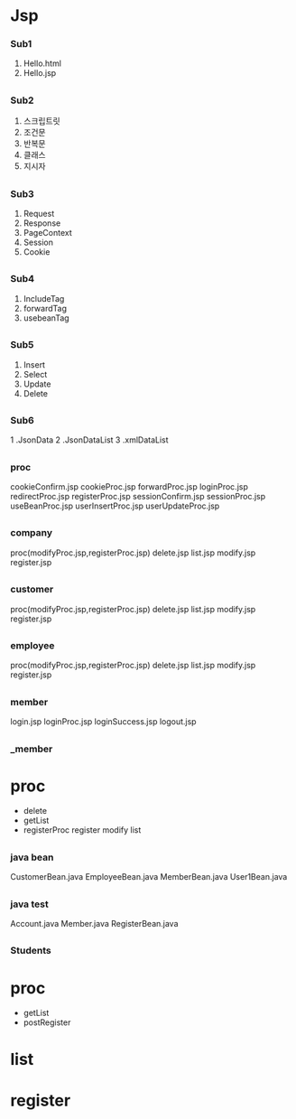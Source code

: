 # Jsp

### Sub1
1. Hello.html
2. Hello.jsp
##

### Sub2
1. 스크립트릿
2. 조건문
3. 반복문
4. 클래스
5. 지시자
##

### Sub3
1. Request
2. Response
3. PageContext
4. Session
5. Cookie
##

### Sub4
1. IncludeTag
2. forwardTag
3. usebeanTag
##

### Sub5
1. Insert
2. Select
3. Update
4. Delete
##

### Sub6
1 .JsonData
2 .JsonDataList
3 .xmlDataList
##

### proc
cookieConfirm.jsp
cookieProc.jsp
forwardProc.jsp
loginProc.jsp
redirectProc.jsp
registerProc.jsp
sessionConfirm.jsp
sessionProc.jsp
useBeanProc.jsp
userInsertProc.jsp
userUpdateProc.jsp
##

### company
proc(modifyProc.jsp,registerProc.jsp)
delete.jsp
list.jsp
modify.jsp
register.jsp
##

### customer
proc(modifyProc.jsp,registerProc.jsp)
delete.jsp
list.jsp
modify.jsp
register.jsp
##

### employee
proc(modifyProc.jsp,registerProc.jsp)
delete.jsp
list.jsp
modify.jsp
register.jsp
##

### member
login.jsp
loginProc.jsp
loginSuccess.jsp
logout.jsp
##

### _member
# proc
- delete
- getList
- registerProc
register
modify
list

##

### java bean
CustomerBean.java
EmployeeBean.java
MemberBean.java
User1Bean.java
##

### java test
Account.java
Member.java
RegisterBean.java
##

### Students
# proc
- getList
- postRegister
# list
# register
##
